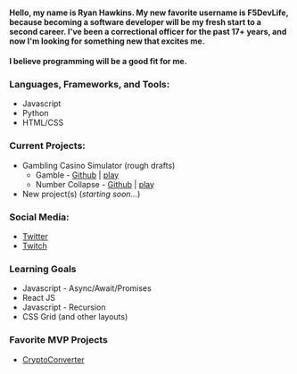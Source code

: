 #### Hello, my name is Ryan Hawkins. My new favorite username is F5DevLife, because becoming a software developer will be my fresh start to a second career. I've been a correctional officer for the past 17+ years, and now I'm looking for something new that excites me.

#### I believe programming will be a good fit for me.

### Languages, Frameworks, and Tools:
- Javascript
- Python
- HTML/CSS


### Current Projects:
- Gambling Casino Simulator (rough drafts)
    - Gamble - [Github](https://github.com/F5DevLife/Gamble) | [play](https://f5devlife.github.io/Gamble/)
    - Number Collapse - [Github](https://github.com/F5DevLife/Hi-Low-Number-Collapse) | [play](https://f5devlife.github.io/Gamble/)
- New project(s) (_starting soon..._)


### Social Media:
- [Twitter](https://twitter.com/f5devlife)
- [Twitch](https://www.twitch.tv/ryankhawkins)


### Learning Goals
- Javascript - Async/Await/Promises
- React JS
- Javascript - Recursion
- CSS Grid (and other layouts)


### Favorite MVP Projects
- [CryptoConverter](https://github.com/F5DevLife/JS-CryptoConverter)
